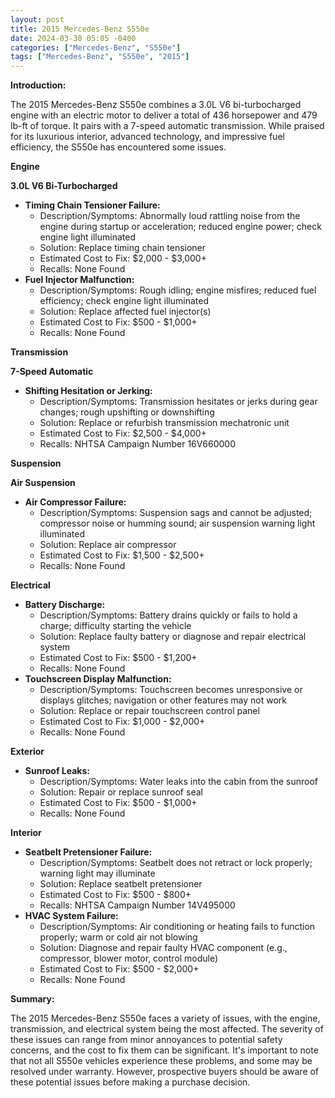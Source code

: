 ```yaml
---
layout: post
title: 2015 Mercedes-Benz S550e
date: 2024-03-30 05:05 -0400
categories: ["Mercedes-Benz", "S550e"]
tags: ["Mercedes-Benz", "S550e", "2015"]
---
```

**Introduction:**

The 2015 Mercedes-Benz S550e combines a 3.0L V6 bi-turbocharged engine with an electric motor to deliver a total of 436 horsepower and 479 lb-ft of torque. It pairs with a 7-speed automatic transmission. While praised for its luxurious interior, advanced technology, and impressive fuel efficiency, the S550e has encountered some issues.

**Engine**

**3.0L V6 Bi-Turbocharged**

- **Timing Chain Tensioner Failure:**
  - Description/Symptoms: Abnormally loud rattling noise from the engine during startup or acceleration; reduced engine power; check engine light illuminated
  - Solution: Replace timing chain tensioner
  - Estimated Cost to Fix: $2,000 - $3,000+
  - Recalls: None Found
- **Fuel Injector Malfunction:**
  - Description/Symptoms: Rough idling; engine misfires; reduced fuel efficiency; check engine light illuminated
  - Solution: Replace affected fuel injector(s)
  - Estimated Cost to Fix: $500 - $1,000+
  - Recalls: None Found

**Transmission**

**7-Speed Automatic**

- **Shifting Hesitation or Jerking:**
  - Description/Symptoms: Transmission hesitates or jerks during gear changes; rough upshifting or downshifting
  - Solution: Replace or refurbish transmission mechatronic unit
  - Estimated Cost to Fix: $2,500 - $4,000+
  - Recalls: NHTSA Campaign Number 16V660000

**Suspension**

**Air Suspension**

- **Air Compressor Failure:**
  - Description/Symptoms: Suspension sags and cannot be adjusted; compressor noise or humming sound; air suspension warning light illuminated
  - Solution: Replace air compressor
  - Estimated Cost to Fix: $1,500 - $2,500+
  - Recalls: None Found

**Electrical**

- **Battery Discharge:**
  - Description/Symptoms: Battery drains quickly or fails to hold a charge; difficulty starting the vehicle
  - Solution: Replace faulty battery or diagnose and repair electrical system
  - Estimated Cost to Fix: $500 - $1,200+
  - Recalls: None Found
- **Touchscreen Display Malfunction:**
  - Description/Symptoms: Touchscreen becomes unresponsive or displays glitches; navigation or other features may not work
  - Solution: Replace or repair touchscreen control panel
  - Estimated Cost to Fix: $1,000 - $2,000+
  - Recalls: None Found

**Exterior**

- **Sunroof Leaks:**
  - Description/Symptoms: Water leaks into the cabin from the sunroof
  - Solution: Repair or replace sunroof seal
  - Estimated Cost to Fix: $500 - $1,000+
  - Recalls: None Found

**Interior**

- **Seatbelt Pretensioner Failure:**
  - Description/Symptoms: Seatbelt does not retract or lock properly; warning light may illuminate
  - Solution: Replace seatbelt pretensioner
  - Estimated Cost to Fix: $500 - $800+
  - Recalls: NHTSA Campaign Number 14V495000
- **HVAC System Failure:**
  - Description/Symptoms: Air conditioning or heating fails to function properly; warm or cold air not blowing
  - Solution: Diagnose and repair faulty HVAC component (e.g., compressor, blower motor, control module)
  - Estimated Cost to Fix: $500 - $2,000+
  - Recalls: None Found

**Summary:**

The 2015 Mercedes-Benz S550e faces a variety of issues, with the engine, transmission, and electrical system being the most affected. The severity of these issues can range from minor annoyances to potential safety concerns, and the cost to fix them can be significant. It's important to note that not all S550e vehicles experience these problems, and some may be resolved under warranty. However, prospective buyers should be aware of these potential issues before making a purchase decision.
